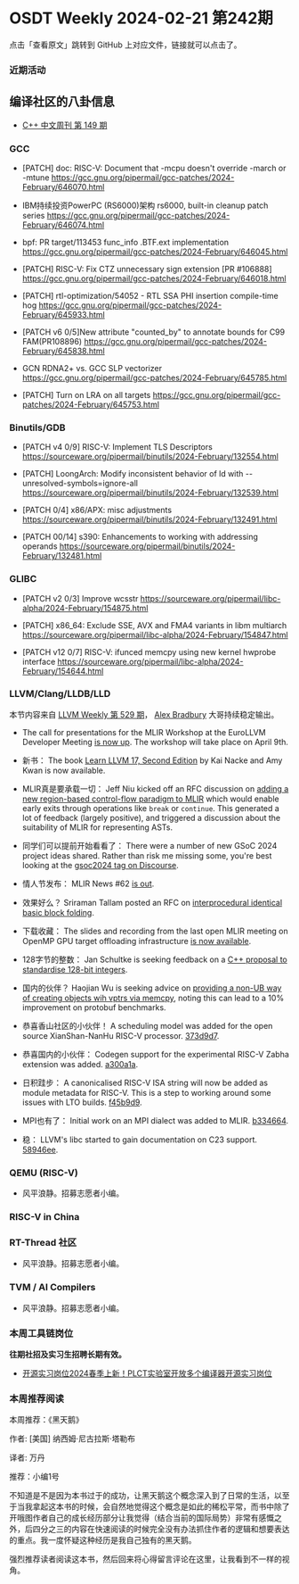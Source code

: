 # OSDT Weekly 2024-02-21 第242期

点击「查看原文」跳转到 GitHub 上对应文件，链接就可以点击了。

### 近期活动

## 编译社区的八卦信息

- [C++ 中文周刊 第 149 期](https://mp.weixin.qq.com/s/WE83AdoX6EytxvD1BiJEKw)

### GCC

- [PATCH] doc: RISC-V: Document that -mcpu doesn't override -march or -mtune
  https://gcc.gnu.org/pipermail/gcc-patches/2024-February/646070.html

- IBM持续投资PowerPC (RS6000)架构
  rs6000, built-in cleanup patch series
  https://gcc.gnu.org/pipermail/gcc-patches/2024-February/646074.html

- bpf: PR target/113453 func_info .BTF.ext implementation
  https://gcc.gnu.org/pipermail/gcc-patches/2024-February/646045.html

- [PATCH] RISC-V: Fix CTZ unnecessary sign extension [PR #106888]
  https://gcc.gnu.org/pipermail/gcc-patches/2024-February/646018.html

- [PATCH] rtl-optimization/54052 - RTL SSA PHI insertion compile-time hog
  https://gcc.gnu.org/pipermail/gcc-patches/2024-February/645933.html

- [PATCH v6 0/5]New attribute "counted_by" to annotate bounds for C99 FAM(PR108896)
  https://gcc.gnu.org/pipermail/gcc-patches/2024-February/645838.html

- GCN RDNA2+ vs. GCC SLP vectorizer
  https://gcc.gnu.org/pipermail/gcc-patches/2024-February/645785.html

- [PATCH] Turn on LRA on all targets
  https://gcc.gnu.org/pipermail/gcc-patches/2024-February/645753.html

### Binutils/GDB

- [PATCH v4 0/9] RISC-V: Implement TLS Descriptors
  https://sourceware.org/pipermail/binutils/2024-February/132554.html

- [PATCH] LoongArch: Modify inconsistent behavior of ld with --unresolved-symbols=ignore-all
  https://sourceware.org/pipermail/binutils/2024-February/132539.html

- [PATCH 0/4] x86/APX: misc adjustments
  https://sourceware.org/pipermail/binutils/2024-February/132491.html

- [PATCH 00/14] s390: Enhancements to working with addressing operands
  https://sourceware.org/pipermail/binutils/2024-February/132481.html

### GLIBC

- [PATCH v2 0/3] Improve wcsstr
  https://sourceware.org/pipermail/libc-alpha/2024-February/154875.html

- [PATCH] x86_64: Exclude SSE, AVX and FMA4 variants in libm multiarch
  https://sourceware.org/pipermail/libc-alpha/2024-February/154847.html

- [PATCH v12 0/7] RISC-V: ifunced memcpy using new kernel hwprobe interface
  https://sourceware.org/pipermail/libc-alpha/2024-February/154644.html

### LLVM/Clang/LLDB/LLD

本节内容来自 [LLVM Weekly 第 529 期](http://llvmweekly.org/issue/529)，
[Alex Bradbury](https://www.linkedin.com/in/alex-bradbury/) 大哥持续稳定输出。

* The call for presentations for the MLIR Workshop at the EuroLLVM Developer Meeting [is now up](https://discourse.llvm.org/t/cfp-mlir-workshop-at-the-eurollvm-developer-meeting-apr-9-2024/76987).  The workshop will take place on April 9th.

* 新书： The book [Learn LLVM 17, Second Edition](https://www.packtpub.com/product/learn-llvm-17-second-edition/9781837631346) by Kai Nacke and Amy Kwan is now available.

* MLIR真是要承载一切： Jeff Niu kicked off an RFC discussion on [adding a new region-based control-flow paradigm to MLIR](https://discourse.llvm.org/t/rfc-region-based-control-flow-with-early-exits-in-mlir/76998) which would enable early exits through operations like `break` or `continue`. This generated a lot of feedback (largely positive), and triggered a discussion about the suitability of MLIR for representing ASTs.

* 同学们可以提前开始看看了： There were a number of new GSoC 2024 project ideas shared. Rather than risk me missing some, you're best looking at the [gsoc2024 tag on Discourse](https://discourse.llvm.org/tag/gsoc2024).

* 情人节发布： MLIR News #62 [is out](https://discourse.llvm.org/t/mlir-news-62nd-edition-14th-feb-2024/76958).

* 效果好么？ Sriraman Tallam posted an RFC on [interprocedural identical basic block folding](https://discourse.llvm.org/t/rfc-interprocedural-identical-basic-block-folding/76971).

* 下载收藏： The slides and recording from the last open MLIR meeting on OpenMP GPU target offloading infrastructure [is now available](https://discourse.llvm.org/t/open-mlir-meeting-2-15-2024-discussion-on-openmp-gpu-target-offloading-infrastructure/76970).

* 128字节的整数： Jan Schultke is seeking feedback on a [C++ proposal to standardise 128-bit integers](https://discourse.llvm.org/t/128-bit-integer-c-proposal/76941).

* 国内的伙伴？ Haojian Wu is seeking advice on [providing a non-UB way of creating objects wih vptrs via memcpy](https://discourse.llvm.org/t/extension-for-creating-objects-via-memcpy/76961), noting this can lead to a 10% improvement on protobuf benchmarks.

* 恭喜香山社区的小伙伴！ A scheduling model was added for the open source XianShan-NanHu RISC-V processor.
  [373d9d7](https://github.com/llvm/llvm-project/commit/373d9d72145c).

* 恭喜国内的小伙伴： Codegen support for the experimental RISC-V Zabha extension was added.
  [a300a1a](https://github.com/llvm/llvm-project/commit/a300a1a71119).

* 日积跬步： A canonicalised RISC-V ISA string will now be added as module metadata for RISC-V. This is a step to working around some issues with LTO builds.
  [f45b9d9](https://github.com/llvm/llvm-project/commit/f45b9d987dfc).

* MPI也有了： Initial work on an MPI dialect was added to MLIR.
  [b334664](https://github.com/llvm/llvm-project/commit/b334664f9f3a).

* 稳： LLVM's libc started to gain documentation on C23 support.
  [58946ee](https://github.com/llvm/llvm-project/commit/58946ee435dc).

### QEMU (RISC-V)

- 风平浪静。招募志愿者小编。

### RISC-V in China

### RT-Thread 社区

- 风平浪静。招募志愿者小编。

### TVM / AI Compilers

- 风平浪静。招募志愿者小编。

### 本周工具链岗位

**往期社招及实习生招聘长期有效。**

- [开源实习岗位2024春季上新！PLCT实验室开放多个编译器开源实习岗位](https://mp.weixin.qq.com/s/D-l7hE2S-21NCAZsVqPzMA)

### 本周推荐阅读

本周推荐：《黑天鹅》

作者: [美国] 纳西姆·尼古拉斯·塔勒布

译者: 万丹

推荐：小编1号

不知道是不是因为本书过于的成功，让黑天鹅这个概念深入到了日常的生活，以至于当我拿起这本书的时候，会自然地觉得这个概念是如此的稀松平常，而书中除了开哦图作者自己的成长经历部分让我觉得（结合当前的国际局势）非常有感慨之外，后四分之三的内容在快速阅读的时候完全没有办法抓住作者的逻辑和想要表达的重点。我一度怀疑这种经历是我自己独有的黑天鹅。

强烈推荐读者阅读这本书，然后回来将心得留言评论在这里，让我看到不一样的视角。